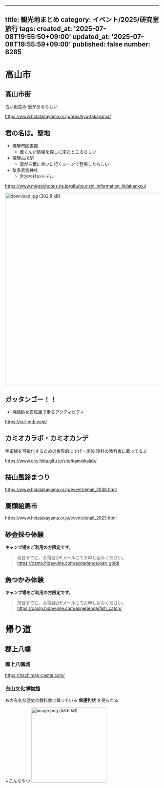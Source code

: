 
---
title: 観光地まとめ
category: イベント/2025/研究室旅行
tags:
created_at: '2025-07-08T19:55:50+09:00'
updated_at: '2025-07-08T19:55:59+09:00'
published: false
number: 8285
---

# 高山市
## 高山市街
古い街並み
飯があるらしい

https://www.hidatakayama.or.jp/area/kyu-takayama/

## 君の名は。聖地
- 飛騨市図書館
    - 瀧くんが情報を探しに来たところらしい
- 飛騨古川駅
    - 瀧が三葉に会いに行くシーンで登場したらしい
- 気多若宮神社
    - 宮水神社のモデル

https://www.miyakohotels.ne.jp/gifu/tourism_information_hidakankou/

<img width="630" alt="download.jpg (302.8 kB)" src="https://img.esa.io/uploads/production/attachments/13979/2025/07/08/148142/7f17ef45-8674-4e55-a2c1-8c07fd8076ba.jpg">

## ガッタンゴー！！
- 廃線跡を自転車で走るアクティビティ

https://rail-mtb.com/

## カミオカラボ・カミオカンデ
宇宙線を可視化するための世界的にすげー施設
理科の教科書に載ってるよ

https://www.city.hida.gifu.jp/site/kamiokalab/

## 桜山風鈴まつり
https://www.hidatakayama.or.jp/event/detail_2048.html

## 馬頭絵馬市
https://www.hidatakayama.or.jp/event/detail_2023.html

## ~~砂金採り体験~~
**キャンプ場をご利用の方限定です。**

> 前日までに、お電話かEメールにてお申し込みください。
https://camp.hidayume.com/experience/pan_gold/

## ~~魚つかみ体験~~
**キャンプ場をご利用の方限定です。**

> 前日までに、お電話かEメールにてお申し込みください。
https://camp.hidayume.com/experience/fish_catch/


# 帰り道
## 郡上八幡
### 郡上八幡城
https://hachiman-castle.com/

### 白山文化博物館
あの有名な歴史の教科書に載っている **傘連判状** を見られる

↓こんなやつ
<img width="246" alt="image.png (58.6 kB)" src="https://img.esa.io/uploads/production/attachments/13979/2025/07/08/148142/4345d887-577c-4ca2-83f6-d6df76aba748.png">

